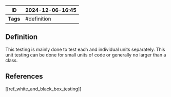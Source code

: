 | ID       | 2024-12-06-16:45 |
| -------- | ----------------- |
| **Tags** | #definition       |
## Definition
This testing is mainly done to test each and individual units separately. This unit testing can be done for small units of code or generally no larger than a class.

## References
[[ref_white_and_black_box_testing]]